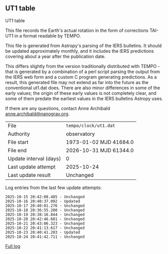 
## UT1 table

UT1 table

This file records the Earth's actual rotation in the form of
corrections TAI-UT1 in a format readable by TEMPO.

This file is generated from Astropy's parsing of the IERS
bulletins. It should be updated approximately monthly, and it
includes the IERS predictions covering about a year after the
publication date.

This differs slightly from the version traditionally distributed
with TEMPO - that is generated by a combination of a perl script
parsing the output from the IERS web form and a custom C program
generating predictions. As a result, this generated file may not
extend as far into the future as the conventional ut1.dat does.
There are also minor differences in some of the early values; the
origin of these early values is not completely clear, and some of
them predate the earliest values in the IERS bulletins Astropy uses.

If there are any questions, contact Anne Archibald
<anne.archibald@nanograv.org>.

|     |     |
|:--- |:--- |
| File | `tempo/clock/ut1.dat` |
| Authority | observatory |
| File start | 1973-01-02 MJD 41684.0 |
| File end | 2026-10-31 MJD 61344.0 |
| Update interval (days) | 0 |
| Last update attempt | 2025-10-24 |
| Last update result | Unchanged |

Log entries from the last few update attempts:
```
2025-10-15 20:42:08.485 - Unchanged
2025-10-16 20:40:37.092 - Updated
2025-10-17 20:40:01.276 - Unchanged
2025-10-18 20:36:55.200 - Unchanged
2025-10-19 20:38:16.844 - Unchanged
2025-10-20 20:42:46.681 - Unchanged
2025-10-21 20:43:06.323 - Unchanged
2025-10-22 20:41:13.617 - Unchanged
2025-10-23 20:40:41.203 - Updated
2025-10-24 20:41:42.711 - Unchanged
```
[Full log](https://raw.githubusercontent.com/ipta/pulsar-clock-corrections/main/log/tempo/clock/ut1.dat.log)
